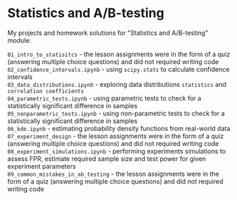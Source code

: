 # Statistics and A/B-testing

My projects and homework solutions for "Statistics and A/B-testing" module:

`01_intro_to_statisitcs` - the lesson assignments were in the form of a quiz (answering multiple choice questions) and did not required writing code  
`02_confidence_intervals.ipynb` - using `scipy.stats` to calculate confidence intervals  
`03_data_distributions.ipynb` - exploring data distributions `statistics` and `correlation coefficients`  
`04_parametric_tests.ipynb` - using parametric tests to check for a statistically significant difference in samples  
`05_nonparametric_tests.ipynb` - using non-parametric tests to check for a statistically significant difference in samples  
`06_kde.ipynb` - estimating probability density functions from real-world data  
`07_experiment_design` - the lesson assignments were in the form of a quiz (answering multiple choice questions) and did not required writing code  
`08_experiment_simulations.ipynb` - performing experiments simulations to assess FPR, estimate required sample size and test power for given experiment parameters  
`09_common_mistakes_in_ab_testing` - the lesson assignments were in the form of a quiz (answering multiple choice questions) and did not required writing code  
